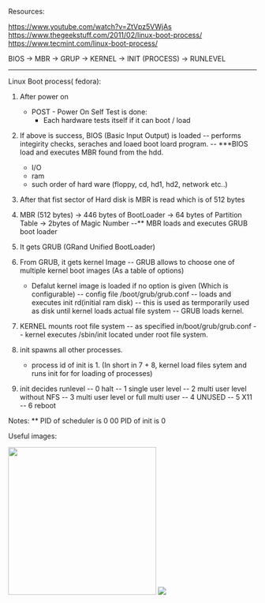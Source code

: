 Resources:

https://www.youtube.com/watch?v=ZtVpz5VWjAs
https://www.thegeekstuff.com/2011/02/linux-boot-process/
https://www.tecmint.com/linux-boot-process/


BIOS -> MBR -> GRUP -> KERNEL -> INIT (PROCESS) -> RUNLEVEL

---------------------------------------------
Linux Boot process( fedora):

1. After power on
	- POST  - Power On Self Test is done:
		- Each hardware tests itself if it can boot / load
    
2. If above is success, BIOS (Basic Input Output) is loaded
 -- performs integirity checks, seraches and loaed boot loard program.
 -- ***BIOS load and executes MBR found from the hdd.
	- I/O 
	- ram 
	- such order of hard ware (floppy, cd, hd1, hd2, network etc..)
3. After that fist sector of Hard disk is MBR is read which is of 512 bytes

4. MBR (512 bytes) 
	-> 446 bytes of BootLoader 
  -> 64 bytes of Partition Table 
  -> 2bytes of Magic Number
--** MBR loads and executes GRUB boot loader

5. It gets GRUB (GRand Unified BootLoader)

6. From GRUB, it gets kernel Image
  -- GRUB allows to choose one of multiple kernel boot images (As a table of options)
    - Defalut kernel image is loaded if no option is given (Which is configurable)
	-- config file /boot/grub/grub.conf
  -- loads and executes init rd(initial ram disk)
    -- this is used as termporarily used as disk until kernel loads actual file system
	-- GRUB loads kernel.
7. KERNEL mounts root file system
  -- as specified in/boot/grub/grub.conf
  -- kernel executes /sbin/init located under root file system.
8. init spawns all other processes.
	- process id of init is 1.
(In short in 7 + 8, kernel load files sytem and runs init for for loading of processes)

9. init decides runlevel
    -- 0 halt
    -- 1 single user level
    -- 2 multi user level without NFS
    -- 3 multi user level or full multi user
    -- 4 UNUSED
    -- 5 X11
    -- 6 reboot
    
Notes:
** PID of scheduler is 0
00 PID of init is 0

Useful images:


<img src="https://static.thegeekstuff.com/wp-content/uploads/2011/02/linux-boot-process.png" width="300">
<img src="https://opensource.com/sites/default/files/u128651/linuxboot_3.png">
